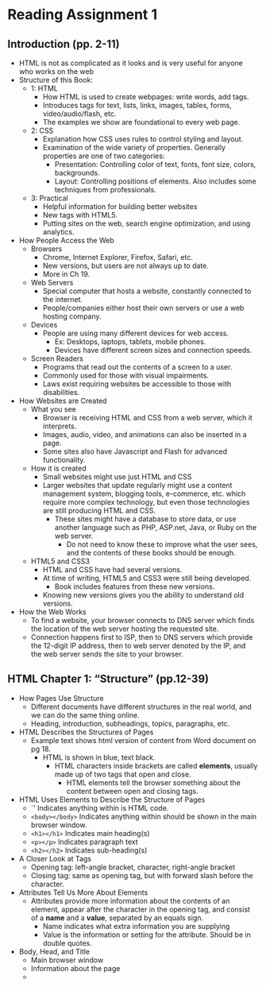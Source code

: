 # Reading Assignment 1
## Introduction (pp. 2-11)
- HTML is not as complicated as it looks and is very useful for anyone who works on the web
- Structure of this Book:
  - 1: HTML
    - How HTML is used to create webpages: write words, add tags.
    - Introduces tags for text, lists, links, images, tables, forms, video/audio/flash, etc.
    - The examples we show are foundational to every web page.
  - 2: CSS
    - Explanation how CSS uses rules to control styling and layout.
    - Examination of the wide variety of properties. Generally properties are one of two categories:
      - Presentation: Controlling color of text, fonts, font size, colors, backgrounds.
      - Layout: Controlling positions of elements. Also includes some techniques from professionals.
  - 3: Practical
    - Helpful information for building better websites
    - New tags with HTML5.
    - Putting sites on the web, search engine optimization, and using analytics.
- How People Access the Web
  - Browsers
    - Chrome, Internet Explorer, Firefox, Safari, etc.
    - New versions, but users are not always up to date.
    - More in Ch 19.
  - Web Servers
    - Special computer that hosts a website, constantly connected to the internet.
    - People/companies either host their own servers or use a web hosting company.
  - Devices
    - People are using many different devices for web access.
      - Ex: Desktops, laptops, tablets, mobile phones.
      - Devices have different screen sizes and connection speeds.
  - Screen Readers
    - Programs that read out the contents of a screen to a user.
    - Commonly used for those with visual impairments.
    - Laws exist requiring websites be accessible to those with disabilities.
- How Websites are Created
  - What you see
    - Browser is receiving HTML and CSS from a web server, which it interprets.
    - Images, audio, video, and animations can also be inserted in a page.
    - Some sites also have Javascript and Flash for advanced functionality.
  - How it is created
    - Small websites might use just HTML and CSS
    - Larger websites that update regularly might use a content management system, blogging tools, e-commerce, etc. which require more complex technology, but even those technologies are still producing HTML and CSS.
      - These sites might have a database to store data, or use another language such as PHP, ASP.net, Java, or Ruby on the web server.
        - Do not need to know these to improve what the user sees, and the contents of these books should be enough.
  - HTML5 and CSS3
    - HTML and CSS have had several versions.
    - At time of writing, HTML5 and CSS3 were still being developed.
      - Book includes features from these new versions.
    - Knowing new versions gives you the ability to understand old versions.
- How the Web Works
  - To find a website, your browser connects to DNS server which finds the location of the web server hosting the requested site.
  - Connection happens first to ISP, then to DNS servers which provide the 12-digit IP address, then to web server denoted by the IP, and the web server sends the site to your browser.

## HTML Chapter 1: “Structure” (pp.12-39)
- How Pages Use Structure
  - Different documents have different structures in the real world, and we can do the same thing online.
  - Heading, introduction, subheadings, topics, paragraphs, etc.
- HTML Describes the Structures of Pages
  - Example text shows html version of content from Word document on pg 18.
    - HTML is shown in blue, text black.
      - HTML characters inside brackets are called **elements**, usually made up of two tags that open and close.
        - HTML elements tell the browser something about the content between open and closing tags.
- HTML Uses Elements to Describe the Structure of Pages
  - `<html></html>' Indicates anything within is HTML code.
  - `<body></body>` Indicates anything within should be shown in the main browser window.
  - `<h1></h1>` Indicates main heading(s)
  - `<p></p>` Indicates paragraph text
  - `<h2></h2>` Indicates sub-heading(s)
- A Closer Look at Tags
  - Opening tag: left-angle bracket, character, right-angle bracket
  - Closing tag: same as opening tag, but with forward slash before the character.
- Attributes Tell Us More About Elements
  - Attributes provide more information about the contents of an element, appear after the character in the opening tag, and consist of a **name** and a **value**, separated by an equals sign.
    - Name indicates what extra information you are supplying
    - Value is the information or setting for the attribute. Should be in double quotes.
- Body, Head, and Title
  - <body> Main browser window
  - <head> Information about the page
  - <title> Shown at the top of the browser or tab
- HTML: HyperText Markup Language
- Creating A Web Page On a PC
  1. Start notepad
  2. Type code into notepad file
  3. Save file as all files, with .html extension
  4. Open file in browser
- Creating a Web Page On a Mac
  1. Start textedit
  2. Type code into textedit file
  3. Save file as .html
  4. Open file in browser
- Code in a Content Management System
  - If working with CMS, blog, e-commerce site, etc., you will likely need to log into an admin section of the site.
  - Might have boxes to enter information into templates.
    - Allows people who do not know how to write web pages to add information.
    - Allows templates to be updated simultaneously.
  - Some sites will have a button to see HTML.
  - Some sites will let you edit template files, but be careful when doing so.
- Look at How Other Sites are Built
  - Can see the HTML of web pages by going to ***View*** menu of browser, and selecting ***Source*** or ***View Source***.
    - New window should show the website source code.
    - This is how early web designers learned HTML and discovered new techniques.
    - Might look complicated, but you will be able to understand it by end of next chapter.

## HTML Chapter 8: “Extra Markup” (p.176-199)
- The Evolution of HTML
  - HTML has had several versions, each designed to improve the previous.
    - Some browsers do not support certain features, and we make a note of this.
  - HTML 4 - released 1997
    - Included some elements that aren't used because they are better handled by CSS.
  - XHTML 1.0 - released 2000
    - HTML 4 with stricter rules about writing markup, to work with XML
      - Closing tags required, lowercase attributes only, attributes require values, values in double quotes, non-use of deprecated elements, full closure of elements within original elements.
        - This book follows these rules
      - Allowed HTML use with other data formats such as Scalable Vector Graphics, MathML, and CML (chemical formulas).
      - Two main flavors created:
        - Strict XHTML 1.0: all rules followed to the letter.
        - Transitional XHTML 1.0: Presentational elements still allowed
        - XHTML 1.0 Framset: Had frames, not used.
  - HTML5 - released 2000
    - Not all tags need to be closed
    - New elements and attributes
- Doctypes
  - Tell browser what version of HTML the page is using
  - HTML5 - `<!DOCTYPE html>`
  - HTML 4 - `<!DOCTYPE html PUBLIC "-//W3C//DTD HTML 4.01 Transitional//EN" "http://www.w3.org/TR/html4/loose.dtd">`
  - XML Declaration - `<?xml version-"1.0" ?>
  - Others
- Comments in HTML
  - `<!-- comment goes here -->`
  - We add comments so that we and other people can understand the code.
  - Not visible in main browser window, but visible to anyone who views source.
  - Can indicate sections, block out code, or help people understand the code workings
- ID Attribute
  - Unique identifier
  - Should start with letter or underscore
  - Allows individual item styling
  - Can identify items in javascript
  - Global attribute - can be used on any element
- Class Attribute
  - Identifies several elements as different from others
  - Similar function to ID
- Block Elements
  - Appear to start a new line in the browser window
  - Ex: `<h1>, <p>, <ul>`, etc
- Inline Elements
  - Appear to continue on the same line as neighboring elements
  - Ex: `<a>, <b>(?), <em>, <img>`, etc
- Grouping Text and Elements in a Block
  - `<div>` division of elements that starts a new line
- Grouping Text and Elements Inline
  - `<span>` inline equivalent of `<div>` that differentiates text or contains a number of inline elements
- Iframes
  - Window in web page to show another web page
  - Commonly used for a google map
  - `<iframe>` with arguments for src (URL), height, width, scrollbars (no html5), frameborder (no html5), and seamless (html5 only)
- Information About Your Pages
  - `<meta>` lives inside head, gives info about page
    - Empty element
    - Can't be seen by user, mostly for search engines.
    - Can define name and value of custom attribute
    - Common uses
      - Description: less than 155 character description for search engines
      - keywords: old way to index for search engines
      - robots: tells search engines if you want to not be listed in their results
      - author: author of the webpage
      - pragma: tells the browser not to cache the page - fully reload each visit
      - expires: date that browser should stop caching the page
- Escape Characters
  - Characters reserved for use by html
  - `<>&"'`, many symbols for money, trademarks, and mathematics

## HTML 5 Layout
    
  

